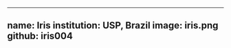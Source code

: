 ------------------------
name: Iris
institution: USP, Brazil
image: iris.png
github: iris004
-----------------------